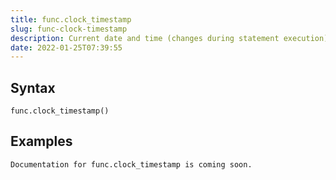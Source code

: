 ```yaml
---
title: func.clock_timestamp
slug: func-clock-timestamp
description: Current date and time (changes during statement execution)
date: 2022-01-25T07:39:55
---
```



## Syntax



```
func.clock_timestamp() 
```


## Examples



```
Documentation for func.clock_timestamp is coming soon.
```
